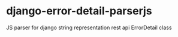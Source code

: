 # django-error-detail-parserjs
JS parser for django string representation rest api ErrorDetail class

